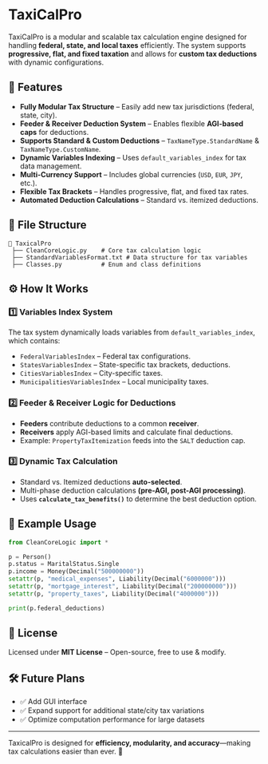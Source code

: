 # TaxiCalPro

TaxiCalPro is a modular and scalable tax calculation engine designed for handling **federal, state, and local taxes** efficiently. The system supports **progressive, flat, and fixed taxation** and allows for **custom tax deductions** with dynamic configurations.

## 🚀 Features
- **Fully Modular Tax Structure** – Easily add new tax jurisdictions (federal, state, city).
- **Feeder & Receiver Deduction System** – Enables flexible **AGI-based caps** for deductions.
- **Supports Standard & Custom Deductions** – `TaxNameType.StandardName` & `TaxNameType.CustomName`.
- **Dynamic Variables Indexing** – Uses `default_variables_index` for tax data management.
- **Multi-Currency Support** – Includes global currencies (`USD`, `EUR`, `JPY`, etc.).
- **Flexible Tax Brackets** – Handles progressive, flat, and fixed tax rates.
- **Automated Deduction Calculations** – Standard vs. itemized deductions.

## 📂 File Structure
```
📂 TaxicalPro
 ├── CleanCoreLogic.py    # Core tax calculation logic
 ├── StandardVariablesFormat.txt # Data structure for tax variables
 ├── Classes.py           # Enum and class definitions
```

## ⚙️ How It Works
### **1️⃣ Variables Index System**
The tax system dynamically loads variables from `default_variables_index`, which contains:
- `FederalVariablesIndex` – Federal tax configurations.
- `StatesVariablesIndex` – State-specific tax brackets, deductions.
- `CitiesVariablesIndex` – City-specific taxes.
- `MunicipalitiesVariablesIndex` – Local municipality taxes.

### **2️⃣ Feeder & Receiver Logic for Deductions**
- **Feeders** contribute deductions to a common **receiver**.
- **Receivers** apply AGI-based limits and calculate final deductions.
- Example: `PropertyTaxItemization` feeds into the `SALT` deduction cap.

### **3️⃣ Dynamic Tax Calculation**
- Standard vs. Itemized deductions **auto-selected**.
- Multi-phase deduction calculations **(pre-AGI, post-AGI processing)**.
- Uses **`calculate_tax_benefits()`** to determine the best deduction option.

## 📌 Example Usage
```python
from CleanCoreLogic import *

p = Person()
p.status = MaritalStatus.Single
p.income = Money(Decimal("500000000"))
setattr(p, "medical_expenses", Liability(Decimal("6000000")))
setattr(p, "mortgage_interest", Liability(Decimal("200000000")))
setattr(p, "property_taxes", Liability(Decimal("4000000")))

print(p.federal_deductions)
```

## 📜 License
Licensed under **MIT License** – Open-source, free to use & modify.

## 🛠️ Future Plans
- ✅ Add GUI interface
- ✅ Expand support for additional state/city tax variations
- ✅ Optimize computation performance for large datasets

---

TaxicalPro is designed for **efficiency, modularity, and accuracy**—making tax calculations easier than ever. 🚀

